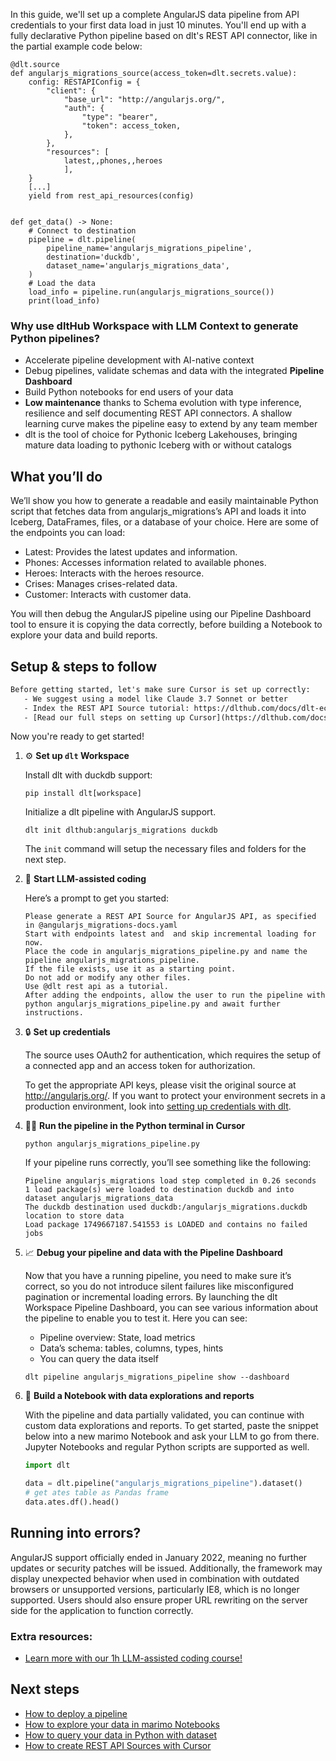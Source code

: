 In this guide, we'll set up a complete AngularJS data pipeline from API credentials to your first data load in just 10 minutes. You'll end up with a fully declarative Python pipeline based on dlt's REST API connector, like in the partial example code below:

```python-outcome
@dlt.source
def angularjs_migrations_source(access_token=dlt.secrets.value):
    config: RESTAPIConfig = {
        "client": {
            "base_url": "http://angularjs.org/",
            "auth": {
                "type": "bearer",
                "token": access_token,
            },
        },
        "resources": [
            latest,,phones,,heroes
            ],
    }
    [...]
    yield from rest_api_resources(config)


def get_data() -> None:
    # Connect to destination
    pipeline = dlt.pipeline(
        pipeline_name='angularjs_migrations_pipeline',
        destination='duckdb',
        dataset_name='angularjs_migrations_data', 
    )
    # Load the data
    load_info = pipeline.run(angularjs_migrations_source())
    print(load_info) 
```

### Why use dltHub Workspace with LLM Context to generate Python pipelines?

- Accelerate pipeline development with AI-native context
- Debug pipelines, validate schemas and data with the integrated **Pipeline Dashboard**
- Build Python notebooks for end users of your data
- **Low maintenance** thanks to Schema evolution with type inference, resilience and self documenting REST API connectors. A shallow learning curve makes the pipeline easy to extend by any team member
- dlt is the tool of choice for Pythonic Iceberg Lakehouses, bringing mature data loading to pythonic Iceberg with or without catalogs

## What you’ll do

We’ll show you how to generate a readable and easily maintainable Python script that fetches data from angularjs_migrations’s API and loads it into Iceberg, DataFrames, files, or a database of your choice. Here are some of the endpoints you can load:

- Latest: Provides the latest updates and information.
- Phones: Accesses information related to available phones.
- Heroes: Interacts with the heroes resource.
- Crises: Manages crises-related data.
- Customer: Interacts with customer data.

You will then debug the AngularJS pipeline using our Pipeline Dashboard tool to ensure it is copying the data correctly, before building a Notebook to explore your data and build reports.

## Setup & steps to follow

```default
Before getting started, let's make sure Cursor is set up correctly:
   - We suggest using a model like Claude 3.7 Sonnet or better
   - Index the REST API Source tutorial: https://dlthub.com/docs/dlt-ecosystem/verified-sources/rest_api/ and add it to context as **@dlt rest api**
   - [Read our full steps on setting up Cursor](https://dlthub.com/docs/dlt-ecosystem/llm-tooling/cursor-restapi#23-configuring-cursor-with-documentation)
```

Now you're ready to get started!

1. ⚙️ **Set up `dlt` Workspace**
    
    Install dlt with duckdb support:
    ```shell
    pip install dlt[workspace]
    ```

    Initialize a dlt pipeline with AngularJS support.
    ```shell
    dlt init dlthub:angularjs_migrations duckdb
    ```

    The `init` command will setup the necessary files and folders for the next step.
    
2. 🤠 **Start LLM-assisted coding**
    
    Here’s a prompt to get you started:
    
    ```prompt
    Please generate a REST API Source for AngularJS API, as specified in @angularjs_migrations-docs.yaml 
    Start with endpoints latest and  and skip incremental loading for now. 
    Place the code in angularjs_migrations_pipeline.py and name the pipeline angularjs_migrations_pipeline. 
    If the file exists, use it as a starting point. 
    Do not add or modify any other files. 
    Use @dlt rest api as a tutorial. 
    After adding the endpoints, allow the user to run the pipeline with python angularjs_migrations_pipeline.py and await further instructions.
    ```

    
3. 🔒 **Set up credentials** 
    
    The source uses OAuth2 for authentication, which requires the setup of a connected app and an access token for authorization.
    
    To get the appropriate API keys, please visit the original source at http://angularjs.org/.
    If you want to protect your environment secrets in a production environment, look into [setting up credentials with dlt](https://dlthub.com/docs/walkthroughs/add_credentials).
    
4. 🏃‍♀️ **Run the pipeline in the Python terminal in Cursor**
    
    ```shell
    python angularjs_migrations_pipeline.py
    ```
    
    If your pipeline runs correctly, you’ll see something like the following:
    
    ```shell
    Pipeline angularjs_migrations load step completed in 0.26 seconds
    1 load package(s) were loaded to destination duckdb and into dataset angularjs_migrations_data
    The duckdb destination used duckdb:/angularjs_migrations.duckdb location to store data
    Load package 1749667187.541553 is LOADED and contains no failed jobs
    ```
    
5. 📈 **Debug your pipeline and data with the Pipeline Dashboard**

    Now that you have a running pipeline, you need to make sure it’s correct, so you do not introduce silent failures like misconfigured pagination or incremental loading errors. By launching the dlt Workspace Pipeline Dashboard, you can see various information about the pipeline to enable you to test it. Here you can see:
    - Pipeline overview: State, load metrics
    - Data’s schema: tables, columns, types, hints
    - You can query the data itself
    
    ```shell
    dlt pipeline angularjs_migrations_pipeline show --dashboard
    ```
    
6. 🐍 **Build a Notebook with data explorations and reports**

    With the pipeline and data partially validated, you can continue with custom data explorations and reports. To get started, paste the snippet below into a new marimo Notebook and ask your LLM to go from there. Jupyter Notebooks and regular Python scripts are supported as well.

    
    ```python
    import dlt

   data = dlt.pipeline("angularjs_migrations_pipeline").dataset()
   # get ates table as Pandas frame
   data.ates.df().head()
    ```

## Running into errors?

AngularJS support officially ended in January 2022, meaning no further updates or security patches will be issued. Additionally, the framework may display unexpected behavior when used in combination with outdated browsers or unsupported versions, particularly IE8, which is no longer supported. Users should also ensure proper URL rewriting on the server side for the application to function correctly.

### Extra resources:

- [Learn more with our 1h LLM-assisted coding course!](https://www.youtube.com/watch?v=GGid70rnJuM)

## Next steps

- [How to deploy a pipeline](https://dlthub.com/docs/walkthroughs/deploy-a-pipeline)
- [How to explore your data in marimo Notebooks](https://dlthub.com/docs/general-usage/dataset-access/marimo)
- [How to query your data in Python with dataset](https://dlthub.com/docs/general-usage/dataset-access/dataset)
- [How to create REST API Sources with Cursor](https://dlthub.com/docs/dlt-ecosystem/llm-tooling/cursor-restapi)